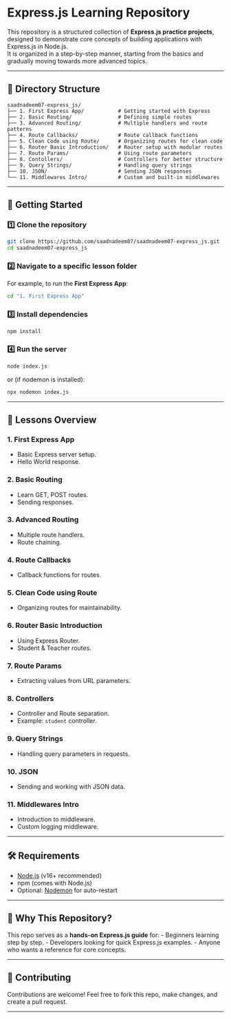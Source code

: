 # Express.js Learning Repository

This repository is a structured collection of **Express.js practice
projects**, designed to demonstrate core concepts of building
applications with Express.js in Node.js.\
It is organized in a step-by-step manner, starting from the basics and
gradually moving towards more advanced topics.

------------------------------------------------------------------------

## 📂 Directory Structure

    saadnadeem07-express_js/
    ├── 1. First Express App/           # Getting started with Express
    ├── 2. Basic Routing/               # Defining simple routes
    ├── 3. Advanced Routing/            # Multiple handlers and route patterns
    ├── 4. Route Callbacks/             # Route callback functions
    ├── 5. Clean Code using Route/      # Organizing routes for clean code
    ├── 6. Router Basic Introduction/   # Router setup with modular routes
    ├── 7. Route Params/                # Using route parameters
    ├── 8. Contollers/                  # Controllers for better structure
    ├── 9. Query Strings/               # Handling query strings
    ├── 10. JSON/                       # Sending JSON responses
    └── 11. Middlewares Intro/          # Custom and built-in middlewares

------------------------------------------------------------------------

## 🚀 Getting Started

### 1️⃣ Clone the repository

``` bash
git clone https://github.com/saadnadeem07/saadnadeem07-express_js.git
cd saadnadeem07-express_js
```

### 2️⃣ Navigate to a specific lesson folder

For example, to run the **First Express App**:

``` bash
cd "1. First Express App"
```

### 3️⃣ Install dependencies

``` bash
npm install
```

### 4️⃣ Run the server

``` bash
node index.js
```

or (if nodemon is installed):

``` bash
npx nodemon index.js
```

------------------------------------------------------------------------

## 📘 Lessons Overview

### 1. First Express App

-   Basic Express server setup.
-   Hello World response.

### 2. Basic Routing

-   Learn GET, POST routes.
-   Sending responses.

### 3. Advanced Routing

-   Multiple route handlers.
-   Route chaining.

### 4. Route Callbacks

-   Callback functions for routes.

### 5. Clean Code using Route

-   Organizing routes for maintainability.

### 6. Router Basic Introduction

-   Using Express Router.
-   Student & Teacher routes.

### 7. Route Params

-   Extracting values from URL parameters.

### 8. Controllers

-   Controller and Route separation.
-   Example: `student` controller.

### 9. Query Strings

-   Handling query parameters in requests.

### 10. JSON

-   Sending and working with JSON data.

### 11. Middlewares Intro

-   Introduction to middleware.
-   Custom logging middleware.

------------------------------------------------------------------------

## 🛠 Requirements

-   [Node.js](https://nodejs.org/) (v16+ recommended)
-   npm (comes with Node.js)
-   Optional: [Nodemon](https://www.npmjs.com/package/nodemon) for
    auto-restart

------------------------------------------------------------------------

## 🌟 Why This Repository?

This repo serves as a **hands-on Express.js guide** for: - Beginners
learning step by step. - Developers looking for quick Express.js
examples. - Anyone who wants a reference for core concepts.

------------------------------------------------------------------------

## 🤝 Contributing

Contributions are welcome! Feel free to fork this repo, make changes,
and create a pull request.

------------------------------------------------------------------------
